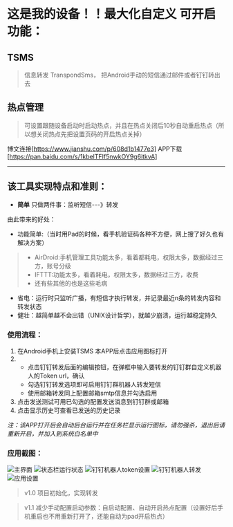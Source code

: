# 这是我的设备！！最大化自定义 可开启功能：

## TSMS 
> 信息转发 TranspondSms， 把Android手动的短信通过邮件或者钉钉转出去

## 热点管理 
> 可设置跟随设备启动时启动热点，并且在热点关闭后10秒自动重启热点（所以想关闭热点先把设置页码的开启热点关掉）

博文连接[https://www.jianshu.com/p/608d1b1477e3]   APP下载 [https://pan.baidu.com/s/1kbelTFIf5nwkOY9g6itkvA]

--------
## 该工具实现特点和准则：
* **简单** 只做两件事：监听短信---》转发

由此带来的好处：
* 功能简单:（当时用Pad的时候，看手机验证码各种不方便，网上搜了好久也有解决方案）
> + AirDroid:手机管理工具功能太多，看着都耗电，权限太多，数据经过三方，账号分级
> + IFTTT:功能太多，看着耗电，权限太多，数据经过三方，收费
> + 还有些其他的也是这些毛病
* 省电：运行时只监听广播，有短信才执行转发，并记录最近n条的转发内容和转发状态
* 健壮：越简单越不会出错（UNIX设计哲学），就越少崩溃，运行越稳定持久

### 使用流程：
1. 在Android手机上安装TSMS 本APP后点击应用图标打开
2. + 点击钉钉转发后面的编辑按钮，在弹框中输入要转发的钉钉群自定义机器人的Token url，确认
   + 勾选钉钉转发选项即可启用钉钉群机器人转发短信
   + 使用邮箱转发同上配置邮箱smtp信息并勾选启用
3. 点击发送测试可用已勾选的配置发送消息到钉钉群或邮箱
4. 点击显示历史可查看已发送的历史记录


*注：该APP打开后会自动后台运行并在任务栏显示运行图标，请勿强杀，退出后请重新开启，并加入到系统白名单中*


### 应用截图：

![主界面](/pic/app.jpg "应用主界面")
![状态栏运行状态](/pic/taskbar.jpg "状态栏运行状态")
![钉钉机器人token设置](/pic/dingdingtokenset.jpg "钉钉机器人token设置")
![钉钉机器人转发](/pic/dingding.jpg "钉钉机器人转发")
![应用设置](/pic/setting.jpg "应用设置")

> v1.0 项目初始化，实现转发

> v1.1 减少手动配置启动参数：自启动配置、自动开启热点配置（设置好后手机重启也不用重新打开了，还能自动为pad开启热点）


